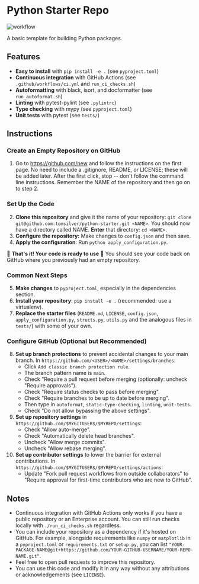 # Python Starter Repo

![workflow](https://github.com/tomsilver/python-starter/actions/workflows/ci.yml/badge.svg)

A basic template for building Python packages.

## Features
- **Easy to install** with `pip install -e .` (see `pyproject.toml`)
- **Continuous integration** with GitHub Actions (see `.github/workflows/ci.yml` and `run_ci_checks.sh`)
- **Autoformatting** with black, isort, and docformatter (see `run_autoformat.sh`)
- **Linting** with pytest-pylint (see `.pylintrc`)
- **Type checking** with mypy (see `pyproject.toml`)
- **Unit tests** with pytest (see `tests/`)

## Instructions

### Create an Empty Repository on GitHub
1. Go to https://github.com/new and follow the instructions on the first page. No need to include a .gitignore, README, or LICENSE; these will be added later. After the first click, stop -- don't follow the command line instructions. Remember the NAME of the repository and then go on to step 2.

### Set Up the Code
2. **Clone this repository** and give it the name of your repository: `git clone git@github.com:tomsilver/python-starter.git <NAME>`. You should now have a directory called NAME. **Enter** that directory: `cd <NAME>`.
3. **Configure the repository:** Make changes to `config.json` and then save.
4. **Apply the configuration**: Run `python apply_configuration.py`.

:tada: **That's it! Your code is ready to use** :tada: You should see your code back on GitHub where you previously had an empty repository.

### Common Next Steps
5. **Make changes** to `pyproject.toml`, especially in the dependencies section.
6. **Install your repository**: `pip install -e .` (recommended: use a virtualenv).
7. **Replace the starter files** (`README.md`, `LICENSE`, `config.json`, `apply_configuration.py`, `structs.py`, `utils.py` and the analogous files in `tests/`) with some of your own.

### Configure GitHub (Optional but Recommended)
8. **Set up branch protections** to prevent accidental changes to your main branch. In `https://github.com/<USER>/<NAME>/settings/branches`:
    - Click `Add classic branch protection rule`.
    - The branch pattern name is `main`.
    - Check "Require a pull request before merging (optionally: uncheck "Require approvals").
    - Check "Require status checks to pass before merging".
    - Check "Require branches to be up to date before merging".
    - Then type in `autoformat`, `static-type-checking`, `linting`, `unit-tests`.
    - Check "Do not allow bypassing the above settings".
9. **Set up repository settings** in `https://github.com/$MYGITUSER$/$MYREPO/settings`:
    - Check "Allow auto-merge".
    - Check "Automatically delete head branches".
    - Uncheck "Allow merge commits".
    - Uncheck "Allow rebase merging".
10. **Set up contributor settings** to lower the barrier for external contributions. In `https://github.com/$MYGITUSER$/$MYREPO/settings/actions`:
    - Update "Fork pull request workflows from outside collaborators" to "Require approval for first-time contributors who are new to GitHub".


## Notes
- Continuous integration with GitHub Actions only works if you have a public repository or an Enterprise account. You can still run checks locally with `./run_ci_checks.sh` regardless.
- You can include your repository as a dependency if it's hosted on GitHub. For example, alongside requirements like `numpy` or `matplotlib` in a `pyproject.toml` or `requirements.txt` or `setup.py`, you can list `"YOUR-PACKAGE-NAME@git+https://github.com/YOUR-GITHUB-USERNAME/YOUR-REPO-NAME.git"`.
- Feel free to open pull requests to improve this repository.
- You can use this code and modify it in any way without any attributions or acknowledgements (see `LICENSE`).
